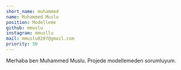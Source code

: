 ```yaml
---
short_name: muhammed
name: Muhammed Muslu
position: Modelleme
github: mmuslu
instagram: mmusllu
mail: mmuslu0207@gmail.com
priority: 50
---
```


Merhaba ben Muhammed Muslu. Projede modellemeden sorumluyum.
